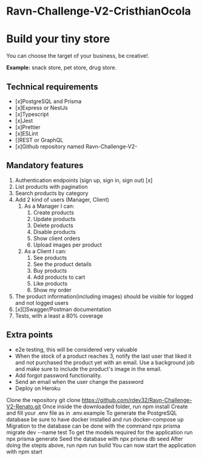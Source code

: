# Ravn-Challenge-V2-CristhianOcola

# Build your tiny store

You can choose the target of your business, be creative!.

**Example:** snack store, pet store, drug store.

## Technical requirements

- [x]PostgreSQL and Prisma
- [x]Express or NestJs
- [x]Typescript
- [x]Jest
- [x]Prettier
- [x]ESLint
- []REST or GraphQL
- [x]Github repository named Ravn-Challenge-V2-<your name>

## Mandatory features

1. Authentication endpoints (sign up, sign in, sign out) [x]
2. List products with pagination
3. Search products by category
4. Add 2 kind of users (Manager, Client)
    1. As a Manager I can:
        1. Create products
        2. Update products
        3. Delete products
        4. Disable products
        5. Show client orders
        6. Upload images per product
    2. As a Client I can:
        1. See products
        2. See the product details
        3. Buy products
        4. Add products to cart
        5. Like products
        6. Show my order
5. The product information(including images) should be visible for logged and not logged users
6. [x][]Swagger/Postman documentation
7. Tests, with a least a 80% coverage

## Extra points

- e2e testing, this will be considered very valuable
- When the stock of a product reaches 3, notify the last user that liked it and not purchased the product yet with an email. Use a background job and make sure to include the product's image in the email.
- Add forgot password functionality.
- Send an email when the user change the password
- Deploy on Heroku




Clone the repository git clone https://github.com/rdev32/Ravn-Challenge-V2-Renato.git
Once inside the downloaded folder, run npm install
Create and fill your .env file as in .env.example
To generate the PostgreSQL database be sure to have docker installed and run docker-compose up
Migration to the database can be done with the command npx prisma migrate dev --name test
To get the models required for the application run npx prisma generate
Seed the database with npx prisma db seed
After doing the stepts above, run npm run build
You can now start the application with npm start